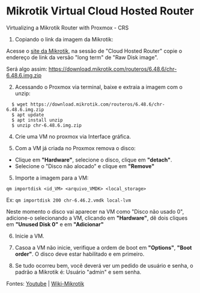 # Mikrotik Virtual Cloud Hosted Router
Virtualizing a Mikrotik Router with Proxmox - CRS

1. Copiando o link da imagem da Mikrotik:

Acesse o [site da Mikrotik](https://mikrotik.com/download), na sessão de "Cloud Hosted Router" copie o endereço de link da versão "long term" de "Raw Disk image". 
	
Será algo assim: https://download.mikrotik.com/routeros/6.48.6/chr-6.48.6.img.zip

2. Acessando o Proxmox via terminal, baixe e extraia a imagem com o unzip:

```
  $ wget https://download.mikrotik.com/routeros/6.48.6/chr-6.48.6.img.zip
  $ apt update
  $ apt install unzip
  $ unzip chr-6.48.6.img.zip
```

4. Crie uma VM no proxmox via Interface gráfica.

5. Com a VM já criada no Proxmox remova o disco:

- Clique em **"Hardware"**, selecione o disco, clique em **"detach"**.
- Selecione o "Disco não alocado" e clique em **"Remove"**

5. Importe a imagem para a VM:

```qm importdisk <id_VM> <arquivo_VMDK> <local_storage>```

Ex: ```qm importdisk 200 chr-6.46.2.vmdk local-lvm```

Neste momento o disco vai aparecer na VM como "Disco não usado 0", adicione-o selecionando a VM, clicando em **"Hardware"**, dê dois cliques em **"Unused Disk 0"** e em **"Adicionar"**

6. Inicie a VM.

7. Casoa a VM não inicie, verifique a ordem de boot em **"Options"**, **"Boot order"**. O disco deve estar habilitado e em primeiro.

8. Se tudo ocorreu bem, você deverá ver um pedido de usuário e senha, o padrão a Mikrotik é: Usuário "admin" e sem senha.

Fontes: [Youtube](https://www.youtube.com/watch?v=wI98U1WBFFI) | [Wiki-Mikrotik](https://wiki.mikrotik.com/wiki/Manual:CHR)
